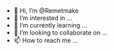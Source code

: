 - 👋 Hi, I’m @Remetmake
- 👀 I’m interested in ...
- 🌱 I’m currently learning ...
- 💞️ I’m looking to collaborate on ...
- 📫 How to reach me ...

<!---
Remetmake/Remetmake is a ✨ special ✨ repository because its `README.md` (this file) appears on your GitHub profile.
You can click the Preview link to take a look at your changes.
--->
